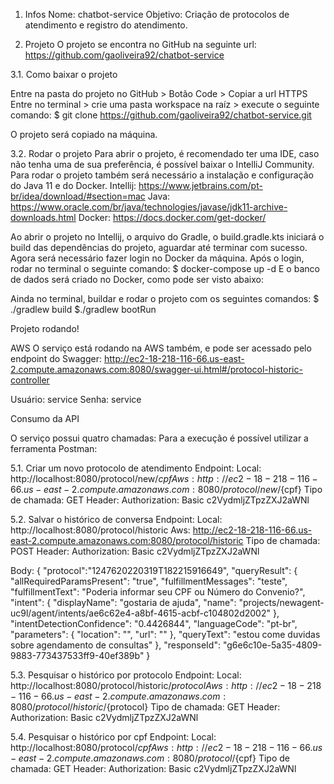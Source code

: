 1. Infos
Nome: chatbot-service
Objetivo: Criação de protocolos de atendimento e registro do atendimento.

2. Projeto
O projeto se encontra no GitHub na seguinte url:
https://github.com/gaoliveira92/chatbot-service

3.1. Como baixar o projeto

Entre na pasta do projeto no GitHub > Botão Code > Copiar a url HTTPS
Entre no terminal > crie uma pasta workspace na raíz > execute o seguinte comando:
$ git clone https://github.com/gaoliveira92/chatbot-service.git

O projeto será copiado na máquina.

3.2. Rodar o projeto
Para abrir o projeto, é recomendado ter uma IDE, caso não tenha uma de sua preferência, é possível baixar o IntelliJ Community. Para rodar o projeto também será necessário a instalação e configuração do Java 11 e do Docker.
Intellij: https://www.jetbrains.com/pt-br/idea/download/#section=mac
Java: https://www.oracle.com/br/java/technologies/javase/jdk11-archive-downloads.html
Docker: https://docs.docker.com/get-docker/

Ao abrir o projeto no Intellij, o arquivo do Gradle, o build.gradle.kts iniciará o build das dependências do projeto, aguardar até terminar com sucesso.
Agora será necessário fazer login no Docker da máquina. Após o login, rodar no terminal o seguinte comando:
$ docker-compose up -d
E o banco de dados será criado no Docker, como pode ser visto abaixo:

Ainda no terminal, buildar e rodar o projeto com os seguintes comandos:
$ ./gradlew build
$./gradlew bootRun

Projeto rodando!

AWS
O serviço está rodando na AWS também, e pode ser acessado pelo endpoint do Swagger: http://ec2-18-218-116-66.us-east-2.compute.amazonaws.com:8080/swagger-ui.html#/protocol-historic-controller

Usuário: service
Senha: service

Consumo da API

O serviço possui quatro chamadas:
Para a execução é possível utilizar a ferramenta Postman:


5.1. Criar um novo protocolo de atendimento
Endpoint:
Local:
http://localhost:8080/protocol/new/${cpf}
Aws:
http://ec2-18-218-116-66.us-east-2.compute.amazonaws.com:8080/protocol/new/${cpf}
Tipo de chamada: GET
Header:
Authorization: Basic c2VydmljZTpzZXJ2aWNl

5.2. Salvar o histórico de conversa
Endpoint:
Local:
http://localhost:8080/protocol/historic
Aws: http://ec2-18-218-116-66.us-east-2.compute.amazonaws.com:8080/protocol/historic
Tipo de chamada: POST
Header:
Authorization: Basic c2VydmljZTpzZXJ2aWNl

Body:
{
"protocol":"1247620220319T182215916649",
"queryResult": {
"allRequiredParamsPresent": "true",
"fulfillmentMessages": "teste",
"fulfillmentText": "Poderia informar seu CPF ou Número do Convenio?",
"intent": {
"displayName": "gostaria de ajuda",
"name": "projects/newagent-uc9l/agent/intents/ae6c62e4-a8bf-4615-acbf-c104802d2002"
},
"intentDetectionConfidence": "0.4426844",
"languageCode": "pt-br",
"parameters": {
"location": "",
"url": ""
},
"queryText": "estou come duvidas sobre agendamento de consultas"
},
"responseId": "g6e6c10e-5a35-4809-9883-773437533ff9-40ef389b"
}

5.3. Pesquisar o histórico por protocolo
Endpoint:
Local:
http://localhost:8080/protocol/historic/${protocol}
Aws: http://ec2-18-218-116-66.us-east-2.compute.amazonaws.com:8080/protocol/historic/${protocol}
Tipo de chamada: GET
Header: 
Authorization: Basic c2VydmljZTpzZXJ2aWNl

5.4. Pesquisar o histórico por cpf
Endpoint:
Local:
http://localhost:8080/protocol/${cpf}
Aws:
http://ec2-18-218-116-66.us-east-2.compute.amazonaws.com:8080/protocol/${cpf}
Tipo de chamada: GET
Header:
Authorization: Basic c2VydmljZTpzZXJ2aWNl





